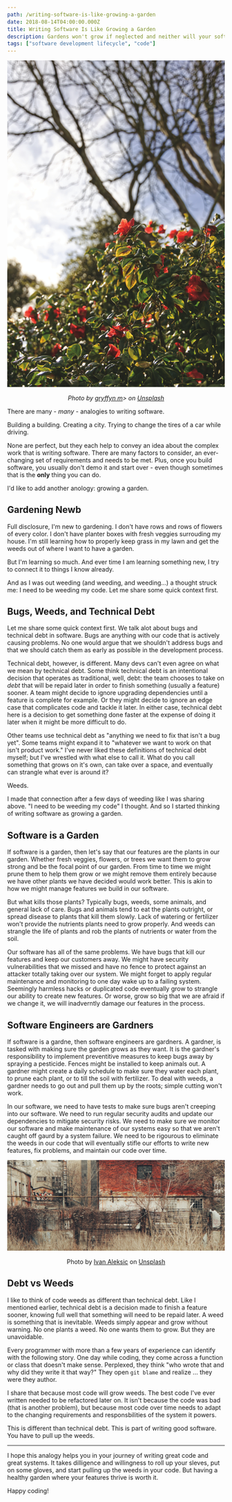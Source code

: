 ```yaml
---
path: /writing-software-is-like-growing-a-garden
date: 2018-08-14T04:00:00.000Z
title: Writing Software Is Like Growing a Garden
description: Gardens won't grow if neglected and neither will your software.
tags: ["software development lifecycle", "code"]
---
```



![](../assets/gryffyn-m-BUYiKuAZw0w-unsplash.jpg "flowers reaching to the sun")

<center>

<i>

Photo by [gryffyn m](https://unsplash.com/@botanicalnature?utm_source=unsplash&utm_medium=referral&utm_content=creditCopyText)> on [Unsplash](https://unsplash.com/s/photos/garden-lush?utm_source=unsplash&utm_medium=referral&utm_content=creditCopyText)
  
</i>

</center>

There are many - _many_ - analogies to writing software. 

Building a building. Creating a city. Trying to change the tires of a car while driving.

None are perfect, but they each help to convey an idea about the complex work that is writing software. There are many factors to consider, an ever-changing set of requirements and needs to be met. Plus, once you build software, you usually don't demo it and start over - even though sometimes that is the **only** thing you can do.

I'd like to add another anology: growing a garden. 

## Gardening Newb

Full disclosure, I'm new to gardening. I don't have rows and rows of flowers of every color. I don't have planter boxes with fresh veggies surrouding my house. I'm still learning how to properly keep grass in my lawn and get the weeds out of where I want to have a garden. 

But I'm learning so much. And ever time I am learning something new, I try to connect it to things I know already.

And as I was out weeding (and weeding, and weeding...) a thought struck me: I need to be weeding my code. Let me share some quick context first.

## Bugs, Weeds, and Technical Debt

Let me share some quick context first. We talk alot about bugs and technical debt in software. Bugs are anything with our code that is actively causing problems. No one would argue that we shouldn't address bugs and that we should catch them as early as possible in the development process.

Technical debt, however, is different.  Many devs can't even agree on what we mean by technical debt. Some think technical debt is an intentional decision that operates as traditional, well, debt: the team chooses to take on _debt_ that will be repaid later in order to finish something (usually a feature) sooner. A team might decide to ignore upgrading dependencies until a feature is complete for example. Or they might decide to ignore an edge case that complicates code and tackle it later. In either case, technical debt here is a decision to get something done faster at the expense of doing it later when it might be more difficult to do.

Other teams use technical debt as "anything we need to fix that isn't a bug yet". Some teams might expand it to "whatever we want to work on that isn't product work." I've never liked these definitions of technical debt myself; but I've wrestled with what else to call it. What do you call something that grows on it's own, can take over a space, and eventually can strangle what ever is around it?

Weeds. 

I made that connection after a few days of weeding like I was sharing above. "I need to be weeding my code" I thought. And so I started thinking of writing software as growing a garden.

## Software is a Garden

If software is a garden, then let's say that our features are the plants in our garden. Whether fresh veggies, flowers, or trees we want them to grow strong and be the focal point of our garden. From time to time we might prune them to help them grow or we might remove them entirely because we have other plants we have decided would work better. This is akin to how we might manage features we build in our software. 

But what kills those plants? Typically bugs, weeds, some animals, and general lack of care. Bugs and animals tend to eat the plants outright, or spread disease to plants that kill them slowly. Lack of watering or fertilizer won't provide the nutrients plants need to grow properly. And weeds can strangle the life of plants and rob the plants of nutrients or water from the soil.

Our software has all of the same problems. We have bugs that kill our features and keep our customers away. We might have security vulnerabilities that we missed and have no fence to protect against an attacker totally taking over our system. We might forget to apply regular maintenance and monitoring to one day wake up to a failing system. Seemingly harmless hacks or duplicated code eventually grow to strangle our ability to create new features. Or worse, grow so big that we are afraid if we change it, we will inadverntly damage our features in the process.

## Software Engineers are Gardners

If software is a gardne, then software engineers are gardners. A gardner, is tasked with making sure the garden grows as they want. It is the gardner's responsibility to implement preventitive measures to keep bugs away by spraying a pesticide. Fences might be installed to keep animals out. A gardner might create a daily schedule to make sure they water each plant, to prune each plant, or to till the soil with fertilizer. To deal with weeds, a gardner needs to go out and pull them up by the roots; simple cutting won't work. 

In our software, we need to have tests to make sure bugs aren't creeping into our software. We need to run regular security audits and update our dependencies to mitigate security risks. We need to make sure we monitor our software and make maintenance of our systems easy so that we aren't caught off gaurd by a system failure. We need to be rigourous to eliminate the weeds in our code that will eventually stifle our efforts to write new features, fix problems, and maintain our code over time.

![](../assets/ivan-aleksic-kw7gVHhc-cI-unsplash.jpeg "Weeds")

<center

<i>

Photo by [Ivan Aleksic](https://unsplash.com/@ivalex?utm_source=unsplash&utm_medium=referral&utm_content=creditCopyText) on [Unsplash](https://unsplash.com/s/photos/weeds?utm_source=unsplash&utm_medium=referral&utm_content=creditCopyText)
  

</i>

</center>

## Debt vs Weeds

I like to think of code weeds as different than technical debt. Like I mentioned earlier, technical debt is a decision made to finish a feature sooner, knowing full well that something will need to be repaid later. A weed is something that is inevitable. Weeds simply appear and grow without warning. No one plants a weed. No one wants them to grow. But they are unavoidable.

Every programmer with more than a few years of experience can identify with the following story. One day while coding, they come across a function or class that doesn't make sense. Perplexed, they think "who wrote that and why did they write it that way?" They open `git blame` and realize ... they were they author. 

I share that because most code will grow weeds. The best code I've ever written needed to be refactored later on. It isn't because the code was bad (that is another problem), but because most code over time needs to adapt to the changing requirements and responsbilities of the system it powers. 

This is different than technical debt. This is part of writing good software. You have to pull up the weeds.

---

I hope this analogy helps you in your journey of writing great code and great systems. It takes dilligence and willingness to roll up your sleves, put on some gloves, and start pulling up the weeds in your code. But having a healthy garden where your features thrive is worth it.

Happy coding!



